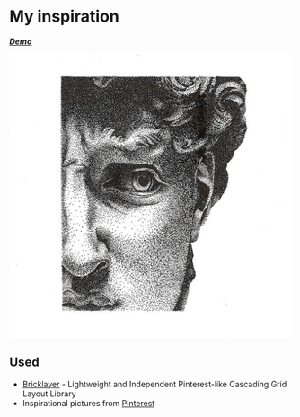 # My inspiration

**_[Demo](https://zotho.github.io/projects/inspiration/)_**

[![Demo](img/image-10.jpg)](https://zotho.github.io/projects/inspiration/)

## Used
* [Bricklayer](https://github.com/ademilter/bricklayer) - Lightweight and Independent Pinterest-like Cascading Grid Layout Library
* Inspirational pictures from [Pinterest](https://www.pinterest.ru/)